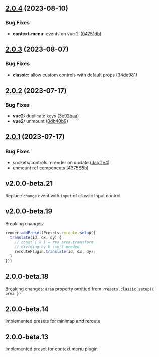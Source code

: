 ## [2.0.4](https://github.com/retejs/vue-plugin/compare/v2.0.3...v2.0.4) (2023-08-10)


### Bug Fixes

* **context-menu:** events on vue 2 ([04751db](https://github.com/retejs/vue-plugin/commit/04751db2e0fa00ca2259617822a1d0ac0ed1d66d))

## [2.0.3](https://github.com/retejs/vue-plugin/compare/v2.0.2...v2.0.3) (2023-08-07)


### Bug Fixes

* **classic:** allow custom controls with default props ([34de981](https://github.com/retejs/vue-plugin/commit/34de981a47b0561b2c4325a59c39353639d350b7))

## [2.0.2](https://github.com/retejs/vue-plugin/compare/v2.0.1...v2.0.2) (2023-07-17)


### Bug Fixes

* **vue2:** duplicate keys ([3e92baa](https://github.com/retejs/vue-plugin/commit/3e92baaa5dd4e46082c5e4038d592cca42c36619))
* **vue2:** unmount ([0db40b9](https://github.com/retejs/vue-plugin/commit/0db40b9cbc0ae8a018e33369bb3cd75e82250d17))

## [2.0.1](https://github.com/retejs/vue-plugin/compare/v2.0.0...v2.0.1) (2023-07-17)


### Bug Fixes

* sockets/controls rerender on update ([dabf1e4](https://github.com/retejs/vue-plugin/commit/dabf1e4a37889026c0d7840ddefb7a7991204795))
* unmount ref components ([437565b](https://github.com/retejs/vue-plugin/commit/437565be46cf906d74783d2508815b377ef0c759))

## v2.0.0-beta.21

Replace `change` event with `input` of classic Input control

## v2.0.0-beta.19

Breaking changes:

```ts
render.addPreset(Presets.reroute.setup({
  translate(id, dx, dy) {
    // const { k } = rea.area.transform
    // dividing by k isn't needed
    reroutePlugin.translate(id, dx, dy);
  }
}))
```

## 2.0.0-beta.18

Breaking changes: `area` property omitted from `Presets.classic.setup({ area })`

## 2.0.0-beta.14

Implemented presets for minimap and reroute


## 2.0.0-beta.13

Implemented preset for context menu plugin
